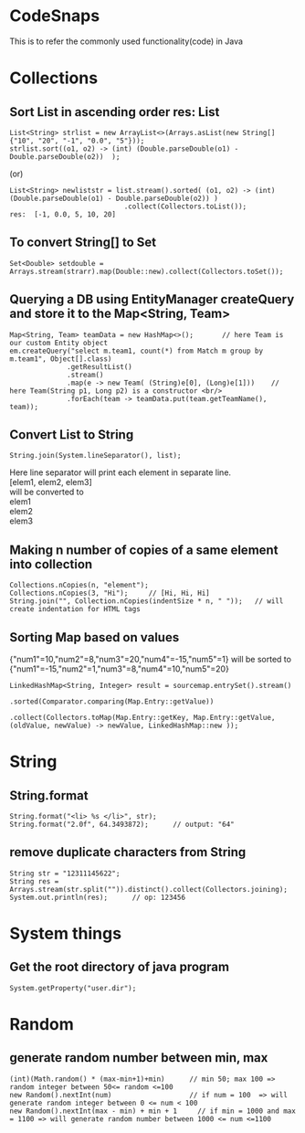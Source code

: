# CodeSnaps
This is to refer the commonly used functionality(code) in Java

# Collections

## Sort List<String> in ascending order res: List<String>
  ```
  List<String> strlist = new ArrayList<>(Arrays.asList(new String[]{"10", "20", "-1", "0.0", "5"}));
  strlist.sort((o1, o2) -> (int) (Double.parseDouble(o1) - Double.parseDouble(o2))  );
  ```
  (or)
  ```
  List<String> newliststr = list.stream().sorted( (o1, o2) -> (int) (Double.parseDouble(o1) - Double.parseDouble(o2)) )
                              .collect(Collectors.toList());
  res:  [-1, 0.0, 5, 10, 20]
  ```
## To convert String[] to Set<Double>
  ```
  Set<Double> setdouble = Arrays.stream(strarr).map(Double::new).collect(Collectors.toSet());
  ```
  
## Querying a DB using EntityManager createQuery and store it to the Map<String, Team>
  ```
  Map<String, Team> teamData = new HashMap<>();       // here Team is our custom Entity object  
  em.createQuery("select m.team1, count(*) from Match m group by m.team1", Object[].class)  
                .getResultList()      
                .stream()        
                .map(e -> new Team( (String)e[0], (Long)e[1]))    // here Team(String p1, Long p2) is a constructor <br/>
                .forEach(team -> teamData.put(team.getTeamName(), team)); 
  ```
  
 ## Convert List<String> to String
 
 ```
 String.join(System.lineSeparator(), list);
 ```
 Here line separator will print each element in separate line.<br/>
 [elem1, elem2, elem3] <br/>
 will be converted to <br/>
 elem1 <br/>
 elem2 <br/>
 elem3 <br/>
  
 ## Making n number of copies of a same element into collection
  ```
  Collections.nCopies(n, "element");
  Collections.nCopies(3, "Hi");     // [Hi, Hi, Hi]
  String.join("", Collection.nCopies(indentSize * n, " "));   // will create indentation for HTML tags
  ```
 ## Sorting Map based on values
  {"num1"=10,"num2"=8,"num3"=20,"num4"=-15,"num5"=1}  will be sorted to {"num1"=-15,"num2"=1,"num3"=8,"num4"=10,"num5"=20}
  ```
  LinkedHashMap<String, Integer> result = sourcemap.entrySet().stream()
                                                   .sorted(Comparator.comparing(Map.Entry::getValue))
                                                    .collect(Collectors.toMap(Map.Entry::getKey, Map.Entry::getValue, (oldValue, newValue) -> newValue, LinkedHashMap::new ));
  ```
 
# String  
## String.format
  ```
  String.format("<li> %s </li>", str); 
  String.format("2.0f", 64.3493872);      // output: "64"
  ```
## remove duplicate characters from String
  ```
  String str = "12311145622";
  String res = Arrays.stream(str.split("")).distinct().collect(Collectors.joining);
  System.out.println(res);      // op: 123456
  ```
  
# System things
## Get the root directory of java program
 ```
 System.getProperty("user.dir");
```

# Random
  ## generate random number between min, max
  ```
  (int)(Math.random() * (max-min+1)+min)      // min 50; max 100 => random integer between 50<= random <=100
  new Random().nextInt(num)                   // if num = 100  => will generate random integer between 0 <= num < 100
  new Random().nextInt(max - min) + min + 1     // if min = 1000 and max = 1100 => will generate random number between 1000 <= num <=1100
  ```

